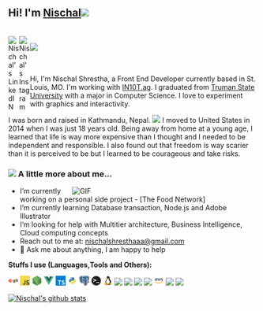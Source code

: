 <h2> Hi! I'm <a href="https://nischalstha.github.io/" target="_blank">Nischal</a><img src="https://media.giphy.com/media/bcKmIWkUMCjVm/giphy.gif" width="100"></h2>

<br/>
<a href="https://www.linkedin.com/in/nischalstha" target="_blank">
  <img align="left" alt="Nischal's LinkedIN" width="22px" src="https://cdn.jsdelivr.net/npm/simple-icons@v3/icons/linkedin.svg" />
</a>
<a href="https://www.instagram.com/nischalshresthaa/" >
  <img align="left" alt="Nischal's Instagram" width="22px" src="https://cdn.jsdelivr.net/npm/simple-icons@v3/icons/instagram.svg" />
</a>

![](https://visitor-badge.glitch.me/badge?page_id=nischalstha)

<br />

Hi, I'm Nischal Shrestha, a Front End Developer currently based in St. Louis, MO. I'm working with <a href="https://in10t.ag/" target="_blank">IN10T.ag</a>. I graduated from <a href="https://truman.edu/" target="_blank">Truman State University</a> with a major in Computer Science. I love to experiment with graphics and interactivity. 

I was born and raised in Kathmandu, Nepal. <img src="https://www.animatedimages.org/data/media/839/animated-nepal-flag-image-0007.gif" width="20"> I moved to United States in 2014 when I was just 18 years old. Being away from home at a young age, I learned that life is way more expensive than I thought and I needed to be independent and responsible. I also found out that freedom is way scarier than it is perceived to be but I learned to be courageous and take risks.
<br/>

### <img src="https://media.giphy.com/media/VgCDAzcKvsR6OM0uWg/giphy.gif" width="50"> A little more about me... 

<img align="right" alt="GIF" src="https://media.giphy.com/media/IpeYSEZshTefe/giphy.gif" width="375"/>

-  I’m currently working on a personal side project - [The Food Network]
-  I’m currently learning Database transaction, Node.js and Adobe Illustrator
-  I’m looking for help with Multitier architecture, Business Intelligence, Cloud computing concepts
-  Reach out to me at: nischalshresthaaa@gmail.com
- 💬 Ask me about anything, I am happy to help

**Stuffs I use (Languages,Tools and Others):**  

<code><img height="20" src="https://raw.githubusercontent.com/github/explore/80688e429a7d4ef2fca1e82350fe8e3517d3494d/topics/git/git.png"></code>
<code><img height="20" src="https://raw.githubusercontent.com/github/explore/80688e429a7d4ef2fca1e82350fe8e3517d3494d/topics/javascript/javascript.png"></code>
<code><img height="20" src="https://raw.githubusercontent.com/github/explore/80688e429a7d4ef2fca1e82350fe8e3517d3494d/topics/nodejs/nodejs.png"></code>
<code><img height="20" src="https://raw.githubusercontent.com/github/explore/80688e429a7d4ef2fca1e82350fe8e3517d3494d/topics/vue/vue.png"></code>
<code><img height="20" src="https://raw.githubusercontent.com/github/explore/80688e429a7d4ef2fca1e82350fe8e3517d3494d/topics/typescript/typescript.png"></code>
<code><img height="20" src="https://raw.githubusercontent.com/github/explore/80688e429a7d4ef2fca1e82350fe8e3517d3494d/topics/python/python.png"></code>
<code><img height="20" src="https://raw.githubusercontent.com/github/explore/80688e429a7d4ef2fca1e82350fe8e3517d3494d/topics/postgresql/postgresql.png"></code>
<code><img height="20" src="https://raw.githubusercontent.com/github/explore/80688e429a7d4ef2fca1e82350fe8e3517d3494d/topics/terminal/terminal.png"></code>
<code><img height="20" src="https://raw.githubusercontent.com/github/explore/80688e429a7d4ef2fca1e82350fe8e3517d3494d/topics/linux/linux.png"></code>
<code><img height="20" src="https://cdn4.iconfinder.com/data/icons/logos-and-brands/512/184_Jira_logo_logos-512.png"></code>
<code><img height="20" src="https://media.githubusercontent.com/media/microsoft/vscode-docs/master/images/logo-stable.png"></code>
<code><img height="20" src="https://camo.githubusercontent.com/66a1645d7bba4fb68b45ecb54d914787c6c61fb1/68747470733a2f2f6173736574732e676574706f73746d616e2e636f6d2f636f6d6d6f6e2d73686172652f706f73746d616e2d6c6f676f2d686f72697a6f6e74616c2d333230783133322e706e67"></code>
<code><img height="20" src="https://avatars0.githubusercontent.com/u/878437?s=200&v=4"></code>
<code><img height="20" src="https://raw.githubusercontent.com/github/explore/fbceb94436312b6dacde68d122a5b9c7d11f9524/topics/aws/aws.png"></code>
<code><img height="20" src="https://discord.com/assets/41484d92c876f76b20c7f746221e8151.svg"></code>
<code><img height="20" src="https://cdn.icon-icons.com/icons2/2415/PNG/512/trello_plain_logo_icon_146319.png"></code>


[![Nischal's github stats](https://github-readme-stats.anuraghazra1.vercel.app/api?username=nischalstha&show_icons=true&title_color=fff&icon_color=79ff97&text_color=9f9f9f&bg_color=151515)](https://github.com/anuraghazra/github-readme-stats)
